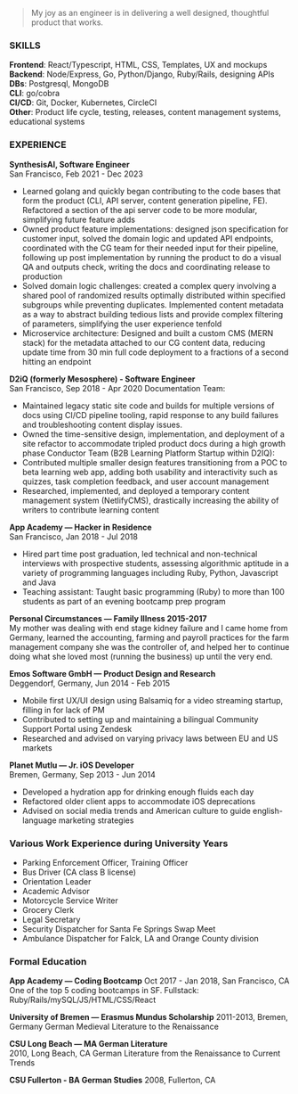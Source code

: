 > My joy as an engineer is in delivering a well designed, thoughtful product that works.  

### SKILLS
**Frontend**: React/Typescript, HTML, CSS, Templates, UX and mockups  
**Backend**: Node/Express, Go, Python/Django, Ruby/Rails, designing APIs  
**DBs**: Postgresql, MongoDB  
**CLI**: go/cobra  
**CI/CD**: Git, Docker, Kubernetes, CircleCI  
**Other**: Product life cycle, testing, releases, content management systems, educational systems  

### EXPERIENCE
**SynthesisAI, Software Engineer**  
San Francisco, Feb 2021 - Dec 2023
- Learned golang and quickly began contributing to the code bases that form the product (CLI, API server, content generation pipeline, FE). Refactored a section of the api server code to be more modular, simplifying future feature adds
 - Owned product feature implementations: designed json specification for customer input, solved the domain logic and updated API endpoints, coordinated with the CG team for their needed input for their pipeline, following up post implementation by running the product to do a visual QA and outputs check, writing the docs and coordinating release to production
 - Solved domain logic challenges: created a complex query involving a shared pool of randomized results optimally distributed within specified subgroups while preventing duplicates. Implemented content metadata as a way to abstract building tedious lists and provide complex filtering of parameters, simplifying the user experience tenfold
 - Microservice architecture: Designed and built a custom CMS (MERN stack) for the metadata attached to our CG content data, reducing update time from 30 min full code deployment to a fractions of a second hitting an endpoint

**D2iQ (formerly Mesosphere) - Software Engineer**  
San Francisco, Sep 2018 - Apr 2020
Documentation Team:
 - Maintained legacy static site code and builds for multiple versions of docs using CI/CD pipeline tooling, rapid response to any build failures and troubleshooting content display issues.
 - Owned the time-sensitive design, implementation, and deployment of a site refactor to accommodate tripled product docs during a high growth phase
Conductor Team (B2B Learning Platform Startup within D2IQ):
 - Contributed multiple smaller design features transitioning from a POC to beta learning web app, adding both usability and interactivity such as quizzes, task completion feedback, and user account management
 - Researched, implemented, and deployed a temporary content management system (NetlifyCMS), drastically increasing the ability of writers to contribute learning content

**App Academy — Hacker in Residence**  
San Francisco, Jan 2018 - Jul 2018
 - Hired part time post graduation, led technical and non-technical interviews with prospective students, assessing algorithmic aptitude in a variety of programming languages including Ruby, Python, Javascript and Java
 - Teaching assistant: Taught basic programming (Ruby) to more than 100 students as part of an evening bootcamp prep program 
 
**Personal Circumstances — Family Illness 2015-2017**  
My mother was dealing with end stage kidney failure and I came home from Germany, learned the accounting, farming and payroll practices for the farm management company she was the controller of, and helped her to continue doing what she loved most (running the business) up until the very end.

**Emos Software GmbH — Product Design and Research**  
Deggendorf, Germany, Jun 2014 - Feb 2015
 - Mobile first UX/UI design using Balsamiq for a video streaming startup, filling in for lack of PM
 - Contributed to setting up and maintaining a bilingual Community Support Portal using Zendesk
 - Researched and advised on varying privacy laws between EU and US markets

**Planet Mutlu — Jr. iOS Developer**  
Bremen, Germany, Sep 2013 - Jun 2014
 - Developed a hydration app for drinking enough fluids each day
 - Refactored older client apps to accommodate iOS deprecations
 - Advised on social media trends and American culture to guide english-language marketing strategies

### Various Work Experience during University Years
 - Parking Enforcement Officer, Training Officer
 - Bus Driver (CA class B license)
 - Orientation Leader
 - Academic Advisor
 - Motorcycle Service Writer
 - Grocery Clerk
 - Legal Secretary
 - Security Dispatcher for Santa Fe Springs Swap Meet
 - Ambulance Dispatcher for Falck, LA and Orange County division

### Formal Education
**App Academy — Coding Bootcamp**
Oct 2017 - Jan 2018, San Francisco, CA
One of the top 5 coding bootcamps in SF. Fullstack: Ruby/Rails/mySQL/JS/HTML/CSS/React

**University of Bremen — Erasmus Mundus Scholarship** 
2011-2013, Bremen, Germany
German Medieval Literature to the Renaissance

**CSU Long Beach — MA German Literature**  
2010, Long Beach, CA
German Literature from the Renaissance to Current Trends

**CSU Fullerton - BA German Studies**
2008, Fullerton, CA